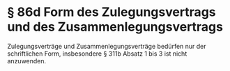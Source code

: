 # § 86d Form des Zulegungsvertrags und des Zusammenlegungsvertrags
Zulegungsverträge und Zusammenlegungsverträge bedürfen nur der schriftlichen Form, insbesondere § 311b Absatz 1 bis 3 ist nicht anzuwenden.